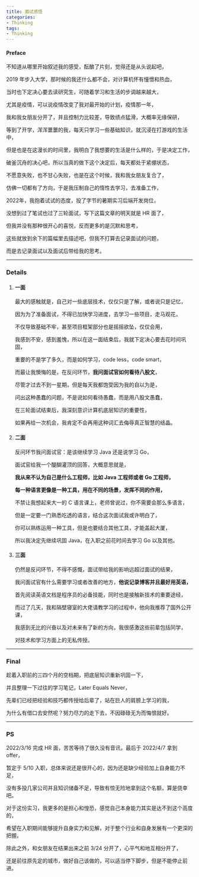 ```yaml
---
title: 面试感悟
categories:
- Thinking
tags:
- Thinking
---
```


<escape><!--more--></escape>

#### Preface

不知道从哪里开始叙述我的感受，酝酿了片刻，觉得还是从头说起吧，

2019 年步入大学，那时候的我还什么都不会，对计算机怀有憧憬和热血，

当时也下定决心要去读研究生，可随着学习和生活的步调越来越大，

尤其是疫情，可以说疫情改变了我对最开始的计划，疫情那一年，

我和我女朋友分开了，并且控制力比较差，导致绩点猛滑，大概率无缘保研，

等到了开学，浑浑噩噩的我，每天只学习一些基础知识，就沉浸在打游戏的生活中，

但是也是在这漫长的时间里，我明白了我想要的生活是什么样的，于是决定工作，

破釜沉舟的决心吧，所以当真的做下这个决定后，每天都处于紧绷状态，

不愿意失败，也不甘心失败，也是在这个时候，我和我女朋友复合了，

仿佛一切都有了方向，于是我压制自己的惰性去学习，去准备工作，

2022年，我抱着试试的态度，投了字节的暑期实习后端开发岗位，

没想到过了笔试也过了三轮面试，写下这篇文章的明天就是 HR 面了，

但我并没有那种很开心的喜悦，反而更多的是沉默和思考，

这些就放到余下的篇幅里去描述吧，但我不打算去记录面试的问题，

而是去记录面试以及面试后带给我的思考。

---

### Details

1. #### 一面

   最大的感触就是，自己对一些底层技术，仅仅只是了解，或者说只是记忆，

   因为为了准备面试，不得已加快学习进度，去学习一些项目，走马观花，

   不仅导致基础不牢，甚至项目框架部分也是摇摇欲坠，仅仅会用，

   我感到不安，感到羞愧，所以在这一面结束后，我就下定决心要去花时间巩固，

   重要的不是学了多久，而是如何学习，code less，code smart，

   而最让我懊悔的是，在反问环节，**我问面试官如何看待八股文**，

   尽管才过去不到一星期，但是每天我都饱受因为我的自以为是，

   问出这种愚蠢的问题，不是说如何看待愚蠢，而是用八股文愚蠢，

   在三轮面试结束后，我深刻意识计算机底层知识的重要性，

   如果再给一次机会，我肯定不会再用这种词汇去侮辱真正智慧的结晶。

2. #### 二面

   反问环节我问面试官：是该继续学习 Java 还是说学习 Go，

   面试官给我一个醍醐灌顶的回答，大概意思就是，

   **我从来不认为自己是什么工程师，比如 Java 工程师或者 Go 工程师，**

   **每一种语言更像是一种工具，用在不同的场景，发挥不同的作用，**

   不禁让我想起来大一的 C 语言课上，老师曾说过，你不需要会那么多语言，

   但是一定要一门熟悉吃透的语言，结合这次面试我或许明白了，

   你可以熟练运用一种工具，但是也要结合其他工具，才能盖起大厦，

   所以我决定先继续巩固 Java，在入职之前花时间去学习 Go 以及其他。

3. #### 三面

   仍然是反问环节，不得不感慨，面试带给我的影响远超过面试的结果，

   我问面试官有什么需要学习或者改善的地方，**他说记录博客并且最好用英语，**

   首先阅读英语文档是程序员的必备技能，同时也是接触新技术的重要途经，

   而过了几天，我和隔壁寝室的大佬请教学习的过程中，他向我推荐了国外公开课，

   我感到无比的兴奋以及对未来有了新的方向，我很感激这些前辈包括同学，

   对技术和学习方面上的无私传授。

-----

### Final

趁着入职前的三四个月的空档期，把底层知识重新巩固一下，

并且整理一下过往的学习笔记，Later Equals Never，

先辈们已经把经验和技巧都传授给后辈了，站在巨人的肩膀上学习的我，

为什么有借口去安然呢？努力尽力的走下去，不因碌碌无为而悔恨就好。

----

### PS

2022/3/16 完成 HR 面，苦苦等待了很久没有音讯，最后于 2022/4/7 拿到 offer，

暂定于 5/10 入职，总体来说还是很开心的，因为还是缺少经验加上自身能力不足，

没有多投几家公司并且知识储备不足，导致有惊无险地拿到这个名额，算是侥幸吧。

对于这份实习，我更多的是担心和惶恐，感觉自己本身能力其实是达不到这个高度的，

希望在入职期间能够提升自身实力和见解，对于整个行业和自身发展有一个更深的把握。



除此之外，和女朋友在结果出来之前 3/24 分开了，心平气和地互相分开了，

还是前往原先定的城市，做好自己该做的，可以适当停下脚步，但是不能停止前进。

